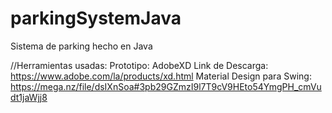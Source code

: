 # parkingSystemJava
Sistema de parking hecho en Java

//Herramientas usadas:
 Prototipo: AdobeXD
 Link de Descarga: https://www.adobe.com/la/products/xd.html
Material Design para Swing: https://mega.nz/file/dsIXnSoa#3pb29GZmzI9l7T9cV9HEto54YmgPH_cmVudt1jaWjj8
